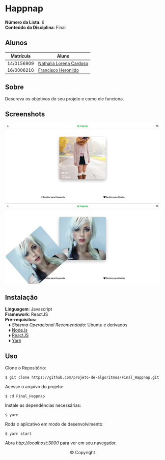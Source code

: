 # Happnap

**Número da Lista**: 6<br>
**Conteúdo da Disciplina**: Final<br>

## Alunos

| Matrícula  | Aluno                                                        |
| ---------- | ------------------------------------------------------------ |
| 14/0156909 | [Nathalia Lorena Cardoso](https://github.com/Natilorens)     |
| 16/0006210 | [Francisco Heronildo](https://github.com/FranciscoHeronildo) |

## Sobre

Descreva os objetivos do seu projeto e como ele funciona.

## Screenshots

![img-1](./screenshots/1.png)
![img-1](./screenshots/2.png)

## Instalação

**Linguagem**: Javascript<br>
**Framework**: ReactJS<br>
**Pré-requisitos:**<br>
&ensp; &diams; _Sistema Operacional Recomendado_: Ubuntu e derivados<br>
&ensp; &diams; [Node.js](https://nodejs.org/en/)<br>
&ensp; &diams; [ReactJS](https://reactjs.org/)<br>
&ensp; &diams; [Yarn](https://yarnpkg.com/)<br>

## Uso

Clone o Repositório:<br>

```
$ git clone https://github.com/projeto-de-algoritmos/Final_Happnap.git
```

Acesse o arquivo do projeto:<br>

```
$ cd Final_Happnap
```

Instale as dependências necessárias:<br>

```
$ yarn
```

Roda o aplicativo em modo de desenvolvimento:<br>

```
$ yarn start
```

Abra _http://localhost:3000_ para ver em seu navegador.

<!-- ## Outros

Quaisquer outras informações sobre seu projeto podem ser descritas abaixo. -->

<div align="center"><footer>&copy; Copyright </footer></div>
